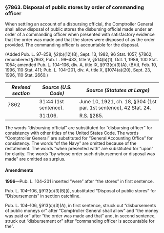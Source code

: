 ### §7863. Disposal of public stores by order of commanding officer ###

When settling an account of a disbursing official, the Comptroller General shall allow disposal of public stores the disbursing official made under an order of a commanding officer when presented with satisfactory evidence that the order was made and that the stores were disposed of as the order provided. The commanding officer is accountable for the disposal.

(Added Pub. L. 97–258, §2(b)(12)(B), Sept. 13, 1982, 96 Stat. 1057, §7862; renumbered §7863, Pub. L. 99–433, title V, §514(b)(1), Oct. 1, 1986, 100 Stat. 1054; amended Pub. L. 104–106, div. A, title IX, §913(c)(3)(A), (B)(i), Feb. 10, 1996, 110 Stat. 411; Pub. L. 104–201, div. A, title X, §1074(a)(20), Sept. 23, 1996, 110 Stat. 2660.)

|*Revised section*|*Source (U.S. Code)* |                  *Source (Statutes at Large)*                   |
|-----------------|---------------------|-----------------------------------------------------------------|
|      7862       |31:44 (1st sentence).|June 10, 1921, ch. 18, §304 (1st par. 1st sentence), 42 Stat. 24.|
|                 |       31:106.       |                           R.S. §285.                            |

The words “disbursing official” are substituted for “disbursing officer” for consistency with other titles of the United States Code. The words “Comptroller General” are substituted for “General Accounting Office” for consistency. The words “of the Navy” are omitted because of the restatement. The words “when presented with” are substituted for “upon” for clarity. The words “by whose order such disbursement or disposal was made” are omitted as surplus.

#### Amendments ####

**1996**—Pub. L. 104–201 inserted “were” after “the stores” in first sentence.

Pub. L. 104–106, §913(c)(3)(B)(i), substituted “Disposal of public stores” for “Disbursements” in section catchline.

Pub. L. 104–106, §913(c)(3)(A), in first sentence, struck out “disbursements of public moneys or” after “Comptroller General shall allow” and “the money was paid or” after “the order was made and that” and, in second sentence, struck out “disbursement or” after “commanding officer is accountable for the”.
